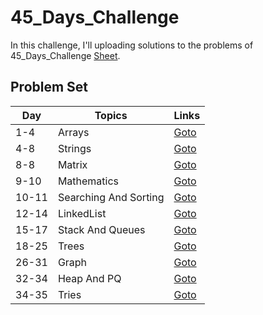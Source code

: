 # 45_Days_Challenge

In this challenge, I'll uploading solutions to the problems of 45_Days_Challenge [Sheet](https://docs.google.com/spreadsheets/d/1MGVBJ8HkRbCnU6EQASjJKCqQE8BWng4qgL0n3vCVOxE/edit#gid=0).

## Problem Set

| Day   | Topics                | Links                                         |
| ----- | --------------------- | --------------------------------------------- |
| 1-4   | Arrays                | [Goto](./Arrays/readme.md)                    |
| 4-8   | Strings               | [Goto](./Strings/readme.md)                   |
| 8-8   | Matrix                | [Goto](./Matrix/readme.md)                    |
| 9-10  | Mathematics           | [Goto](./Mathematics/readme.md)               |
| 10-11 | Searching And Sorting | [Goto](./Searching%20And%20Sorting/readme.md) |
| 12-14 | LinkedList            | [Goto](./LinkedList/readme.md)                |
| 15-17 | Stack And Queues      | [Goto](./Stack%20And%20Queues/readme.md)      |
| 18-25 | Trees                 | [Goto](./Trees/readme.md)                     |
| 26-31 | Graph                 | [Goto](./Graph/readme.md)                     |
| 32-34 | Heap And PQ           | [Goto](./Heap%20And%20PQs/readme.md)          |
| 34-35 | Tries                 | [Goto](./Tries/readme.md)                     |
